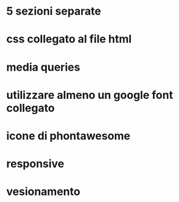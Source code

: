 # 5 sezioni separate 
# css collegato al file html 
# media queries 
# utilizzare almeno un google font collegato 
# icone di phontawesome
# responsive
# vesionamento 